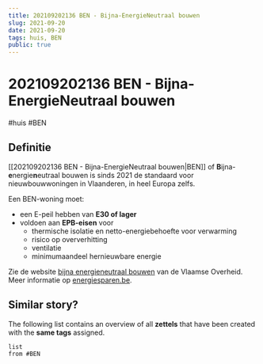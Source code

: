```yaml
---
title: 202109202136 BEN - Bijna-EnergieNeutraal bouwen 
slug: 2021-09-20
date: 2021-09-20
tags: huis, BEN
public: true
---
```


#  202109202136 BEN - Bijna-EnergieNeutraal bouwen
#huis #BEN
## Definitie

[[202109202136 BEN - Bijna-EnergieNeutraal bouwen|BEN]] of **B**ijna-**e**nergie**n**eutraal bouwen is sinds 2021 de standaard voor nieuwbouwwoningen in Vlaanderen, in heel Europa zelfs. 

Een BEN-woning moet:
- een E-peil hebben van **E30 of lager**
- voldoen aan **EPB-eisen** voor
	- thermische isolatie en netto-energiebehoefte voor verwarming
	- risico op oververhitting
	- ventilatie
	- minimumaandeel hernieuwbare energie

Zie de website [bijna energieneutraal bouwen](https://www.vlaanderen.be/bijna-energieneutraal-bouwen-ben) van de Vlaamse Overheid. Meer informatie op [energiesparen.be](https://www.energiesparen.be/BEN). 


## Similar story?
The following list contains an overview of all **zettels** that have been created with the **same tags** assigned.
```dataview
list
from #BEN
```